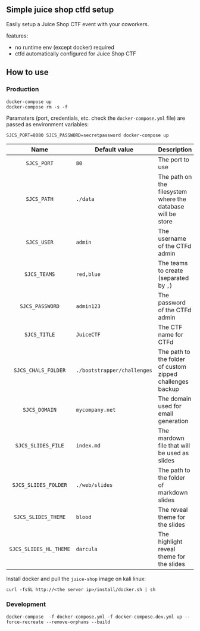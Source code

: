 Simple juice shop ctfd setup
----------------------------

Easily setup a Juice Shop CTF event with your coworkers.

features:
- no runtime env (except docker) required
- ctfd automatically configured for Juice Shop CTF

## How to use

### Production

```shell
docker-compose up
docker-compose rm -s -f
```

Paramaters (port, credentials, etc. check the `docker-compose.yml` file) are passed as environment variables: 
```shell
SJCS_PORT=8080 SJCS_PASSWORD=secretpassword docker-compose up
```

|         Name           | Default value               | Description                                                 |
|:----------------------:|-----------------------------|-------------------------------------------------------------|
| `SJCS_PORT`            | `80`                        | The port to use                                             |
| `SJCS_PATH`            | `./data`                    | The path on the filesystem where the database will be store |
| `SJCS_USER`            | `admin`                     | The username of the CTFd admin                              |
| `SJCS_TEAMS`           | `red,blue`                  | The teams to create (separated by `,`)                      |
| `SJCS_PASSWORD`        | `admin123`                  | The password of the CTFd admin                              |
| `SJCS_TITLE`           | `JuiceCTF`                  | The CTF name for CTFd                                       |
| `SJCS_CHALS_FOLDER`    | `./bootstrapper/challenges` | The path to the folder of custom zipped challenges backup   |
| `SJCS_DOMAIN`          | `mycompany.net`             | The domain used for email generation                        |
| `SJCS_SLIDES_FILE`     | `index.md`                  | The mardown file that will be used as slides                |
| `SJCS_SLIDES_FOLDER`   | `./web/slides`              | The path to the folder of markdown slides                   |
| `SJCS_SLIDES_THEME`    | `blood`                     | The reveal theme for the slides                             |
| `SJCS_SLIDES_HL_THEME` | `darcula`                   | The highlight reveal theme for the slides                   |

Install docker and pull the `juice-shop` image on kali linux:
```shell
curl -fsSL http://<the server ip>/install/docker.sh | sh
```

### Development

```shell
docker-compose  -f docker-compose.yml -f docker-compose.dev.yml up --force-recreate --remove-orphans --build
```
